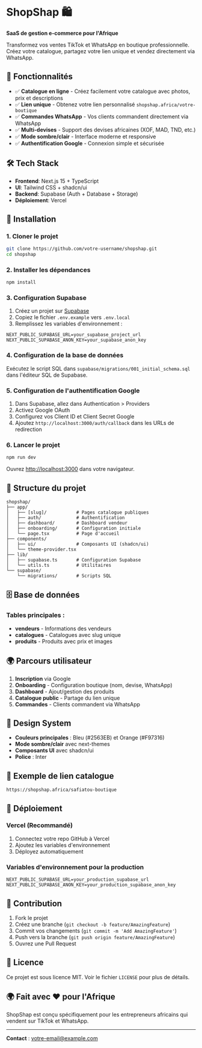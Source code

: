 # ShopShap 🛍️

**SaaS de gestion e-commerce pour l'Afrique**

Transformez vos ventes TikTok et WhatsApp en boutique professionnelle. Créez votre catalogue, partagez votre lien unique et vendez directement via WhatsApp.

## 🌟 Fonctionnalités

- ✅ **Catalogue en ligne** - Créez facilement votre catalogue avec photos, prix et descriptions
- ✅ **Lien unique** - Obtenez votre lien personnalisé `shopshap.africa/votre-boutique`
- ✅ **Commandes WhatsApp** - Vos clients commandent directement via WhatsApp
- ✅ **Multi-devises** - Support des devises africaines (XOF, MAD, TND, etc.)
- ✅ **Mode sombre/clair** - Interface moderne et responsive
- ✅ **Authentification Google** - Connexion simple et sécurisée

## 🛠️ Tech Stack

- **Frontend**: Next.js 15 + TypeScript
- **UI**: Tailwind CSS + shadcn/ui
- **Backend**: Supabase (Auth + Database + Storage)
- **Déploiement**: Vercel

## 🚀 Installation

### 1. Cloner le projet
```bash
git clone https://github.com/votre-username/shopshap.git
cd shopshap
```

### 2. Installer les dépendances
```bash
npm install
```

### 3. Configuration Supabase

1. Créez un projet sur [Supabase](https://supabase.com)
2. Copiez le fichier `.env.example` vers `.env.local`
3. Remplissez les variables d'environnement :

```env
NEXT_PUBLIC_SUPABASE_URL=your_supabase_project_url
NEXT_PUBLIC_SUPABASE_ANON_KEY=your_supabase_anon_key
```

### 4. Configuration de la base de données

Exécutez le script SQL dans `supabase/migrations/001_initial_schema.sql` dans l'éditeur SQL de Supabase.

### 5. Configuration de l'authentification Google

1. Dans Supabase, allez dans Authentication > Providers
2. Activez Google OAuth
3. Configurez vos Client ID et Client Secret Google
4. Ajoutez `http://localhost:3000/auth/callback` dans les URLs de redirection

### 6. Lancer le projet
```bash
npm run dev
```

Ouvrez [http://localhost:3000](http://localhost:3000) dans votre navigateur.

## 📁 Structure du projet

```
shopshap/
├── app/
│   ├── [slug]/           # Pages catalogue publiques
│   ├── auth/             # Authentification
│   ├── dashboard/        # Dashboard vendeur
│   ├── onboarding/       # Configuration initiale
│   └── page.tsx          # Page d'accueil
├── components/
│   ├── ui/               # Composants UI (shadcn/ui)
│   └── theme-provider.tsx
├── lib/
│   ├── supabase.ts       # Configuration Supabase
│   └── utils.ts          # Utilitaires
└── supabase/
    └── migrations/       # Scripts SQL
```

## 🗄️ Base de données

### Tables principales :

- **vendeurs** - Informations des vendeurs
- **catalogues** - Catalogues avec slug unique
- **produits** - Produits avec prix et images

## 🌍 Parcours utilisateur

1. **Inscription** via Google
2. **Onboarding** - Configuration boutique (nom, devise, WhatsApp)
3. **Dashboard** - Ajout/gestion des produits
4. **Catalogue public** - Partage du lien unique
5. **Commandes** - Clients commandent via WhatsApp

## 🎨 Design System

- **Couleurs principales** : Bleu (#2563EB) et Orange (#F97316)
- **Mode sombre/clair** avec next-themes
- **Composants UI** avec shadcn/ui
- **Police** : Inter

## 📱 Exemple de lien catalogue

`https://shopshap.africa/safiatou-boutique`

## 🚀 Déploiement

### Vercel (Recommandé)

1. Connectez votre repo GitHub à Vercel
2. Ajoutez les variables d'environnement
3. Déployez automatiquement

### Variables d'environnement pour la production

```env
NEXT_PUBLIC_SUPABASE_URL=your_production_supabase_url
NEXT_PUBLIC_SUPABASE_ANON_KEY=your_production_supabase_anon_key
```

## 🤝 Contribution

1. Fork le projet
2. Créez une branche (`git checkout -b feature/AmazingFeature`)
3. Commit vos changements (`git commit -m 'Add AmazingFeature'`)
4. Push vers la branche (`git push origin feature/AmazingFeature`)
5. Ouvrez une Pull Request

## 📄 Licence

Ce projet est sous licence MIT. Voir le fichier `LICENSE` pour plus de détails.

## 🌍 Fait avec ❤️ pour l'Afrique

ShopShap est conçu spécifiquement pour les entrepreneurs africains qui vendent sur TikTok et WhatsApp.

---

**Contact** : [votre-email@example.com](mailto:votre-email@example.com)
